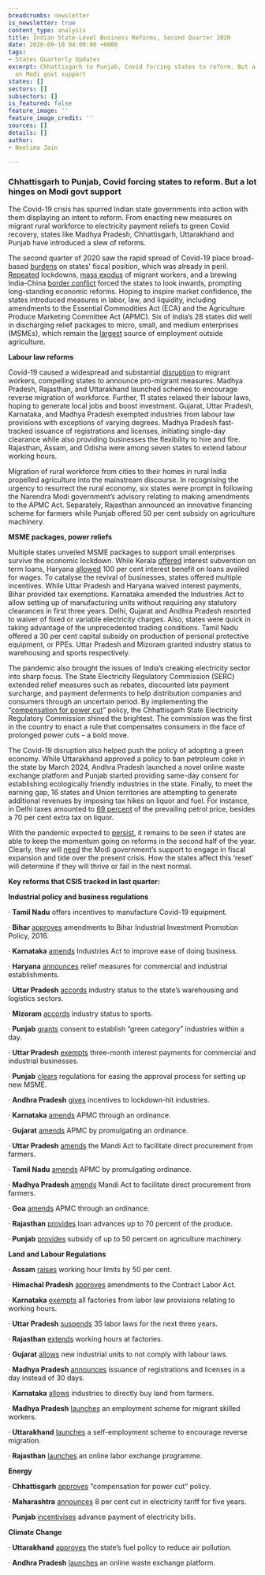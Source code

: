 ```yaml
---
breadcrumbs: newsletter
is_newsletter: true
content_type: analysis
title: Indian State-Level Business Reforms, Second Quarter 2020
date: 2020-09-10 04:00:00 +0000
tags:
- States Quarterly Updates
excerpt: Chhattisgarh to Punjab, Covid forcing states to reform. But a lot hinges
  on Modi govt support
states: []
sectors: []
subsectors: []
is_featured: false
feature_image: ''
feature_image_credit: ''
sources: []
details: []
author:
- Neelima Jain

---
```

### **Chhattisgarh to Punjab, Covid forcing states to reform. But a lot hinges on Modi govt support**

The Covid-19 crisis has spurred Indian state governments into action with them displaying an intent to reform. From enacting new measures on migrant rural workforce to electricity payment reliefs to green Covid recovery, states like Madhya Pradesh, Chhattisgarh, Uttarakhand and Punjab have introduced a slew of reforms.

The second quarter of 2020 saw the rapid spread of Covid-19 place broad-based [burdens](https://www.livemint.com/news/india/how-the-lockdown-is-bleeding-state-exchequers-dry-11588152517154.html) on states’ fiscal position, which was already in peril. [Repeated](https://www.timesnownews.com/india/article/india-coronavirus-lockdown-extended-to-phase-4-here-is-looking-into-the-dates-of-all-the-lockdowns-uptil-now/585837) lockdowns, [mass exodus](https://peoplesworld.org/article/covid-19-death-march-indias-migrant-workers-head-home-heralding-virus-surge/) of migrant workers, and a brewing India-China [border conflict](https://www.bloombergquint.com/economy-finance/how-india-retaliated-to-curb-trade-with-china-after-deadly-border-scuffle) forced the states to look inwards, prompting long-standing economic reforms. Hoping to inspire market confidence, the states introduced measures in labor, law, and liquidity, including amendments to the Essential Commodities Act (ECA) and the Agriculture Produce Marketing Committee Act (APMC). Six of India’s 28 states did well in discharging relief packages to micro, small, and medium enterprises (MSMEs), which remain the [largest](https://www.brookings.edu/blog/future-development/2020/07/13/the-impact-of-covid-19-and-the-policy-response-in-india/) source of employment outside agriculture.

**Labour law reforms**

Covid-19 caused a widespread and substantial [disruption](https://peoplesworld.org/article/covid-19-death-march-indias-migrant-workers-head-home-heralding-virus-surge/) to migrant workers, compelling states to announce pro-migrant measures. Madhya Pradesh, Rajasthan, and Uttarakhand launched schemes to encourage reverse migration of workforce. Further, 11 states relaxed their labour laws, hoping to generate local jobs and boost investment. Gujarat, Uttar Pradesh, Karnataka, and Madhya Pradesh exempted industries from labour law provisions with exceptions of varying degrees. Madhya Pradesh fast-tracked issuance of registrations and licenses, initiating single-day clearance while also providing businesses the flexibility to hire and fire. Rajasthan, Assam, and Odisha were among seven states to extend labour working hours.

Migration of rural workforce from cities to their homes in rural India propelled agriculture into the mainstream discourse. In recognising the urgency to resurrect the rural economy, six states were prompt in following the Narendra Modi government’s advisory relating to making amendments to the APMC Act. Separately, Rajasthan announced an innovative financing scheme for farmers while Punjab offered 50 per cent subsidy on agriculture machinery.

**MSME packages, power reliefs**

Multiple states unveiled MSME packages to support small enterprises survive the economic lockdown. While Kerala [offered](https://timesofindia.indiatimes.com/city/kochi/kerala-interest-subvention-offered-for-msmes/articleshow/76034078.cms) interest subvention on term loans, Haryana [allowed](https://prharyana.gov.in/en/to-facilitate-industrial-units-in-haryana-in-reviving-their-operations-and-retaining-their) 100 per cent interest benefit on loans availed for wages. To catalyse the revival of businesses, states offered multiple incentives. While Uttar Pradesh and Haryana waived interest payments, Bihar provided tax exemptions. Karnataka amended the Industries Act to allow setting up of manufacturing units without requiring any statutory clearances in first three years. Delhi, Gujarat and Andhra Pradesh resorted to waiver of fixed or variable electricity charges. Also, states were quick in taking advantage of the unprecedented trading conditions. Tamil Nadu offered a 30 per cent capital subsidy on production of personal protective equipment, or PPEs. Uttar Pradesh and Mizoram granted industry status to warehousing and sports respectively.

The pandemic also brought the issues of India’s creaking electricity sector into sharp focus. The State Electricity Regulatory Commission (SERC) extended relief measures such as rebates, discounted late payment surcharge, and payment deferments to help distribution companies and consumers through an uncertain period. By implementing the “[compensation for power cut](https://economictimes.indiatimes.com/industry/energy/power/chhattisgarh-consumers-to-get-compensation-for-power-cuts/articleshow/76216352.cms?from=mdr)” policy, the Chhattisgarh State Electricity Regulatory Commission shined the brightest. The commission was the first in the country to enact a rule that compensates consumers in the face of prolonged power cuts – a bold move.

The Covid-19 disruption also helped push the policy of adopting a green economy. While Uttarakhand approved a policy to ban petroleum coke in the state by March 2024, Andhra Pradesh launched a novel online waste exchange platform and Punjab started providing same-day consent for establishing ecologically friendly industries in the state. Finally, to meet the earning gap, 16 states and Union territories are attempting to generate additional revenues by imposing tax hikes on liquor and fuel. For instance, in Delhi taxes amounted to [69 percent](https://www.livemint.com/#box_11592301490668) of the prevailing petrol price, besides a 70 per cent extra tax on liquor.

With the pandemic expected to [persist](https://www.business-standard.com/article/current-affairs/india-may-see-2-8-mn-covid-19-cases-a-day-by-winter-2021-mit-study-120070800330_1.html), it remains to be seen if states are able to keep the momentum going on reforms in the second half of the year. Clearly, they will [need](https://accountabilityindia.in/publication/study-of-state-finances/?fbclid=IwAR150h0RnhSR_aaYo1ThkjrFy577bJZY6XomZVhZAn0Q-GArva7FED5Pp60) the Modi government’s support to engage in fiscal expansion and tide over the present crisis. How the states affect this ‘reset’ will determine if they will thrive or fail in the next normal.

**Key reforms that CSIS tracked in last quarter:**

**Industrial policy and business regulations**

· **Tamil Nadu** offers incentives to manufacture Covid-19 equipment.

· **Bihar** [approves](https://timesofindia.indiatimes.com/city/patna/state-to-amend-industrial-incentive-policy/articleshow/76651815.cms) amendments to Bihar Industrial Investment Promotion Policy, 2016.

· **Karnataka** [amends](https://www.outlookindia.com/newsscroll/karnataka-becomes-the-first-state-to-amend-its-industries-facilitation-act-for-small-medium-and-largescale-industries/1877202) Industries Act to improve ease of doing business.

· **Haryana** [announces](https://www.outlookindia.com/newsscroll/incentives-for-industrial-commercial-establishments-in-haryana/1835702) relief measures for commercial and industrial establishments.

· **Uttar Pradesh** [accords](https://www.financialexpress.com/industry/up-gives-industry-status-to-warehousing-and-logistics-sector/1958220/) industry status to the state’s warehousing and logistics sectors.

· **Mizoram** [accords](https://indianexpress.com/article/north-east-india/mizoram/mizoram-grants-industry-status-to-sports/) industry status to sports.

· **Punjab** [grants](https://www.theweek.in/news/india/2020/05/23/punjab-eco-friendly-industries-to-be-granted-cte-cto-within-a-day.html) consent to establish “green category” industries within a day.

· **Uttar Pradesh** [exempts](https://economictimes.indiatimes.com/news/economy/policy/up-govt-exempts-interest-on-amount-payable-by-industrial-commercial-institutions-for-3-months/articleshow/75290449.cms?from=mdr) three-month interest payments for commercial and industrial businesses.

· **Punjab** [clears](https://www.theweek.in/wire-updates/business/2020/06/22/nrg19-pb-cabinet-msme.html) regulations for easing the approval process for setting up new MSME.

· **Andhra Pradesh** [gives](https://www.thehindu.com/news/national/andhra-pradesh/andhra-pradesh-to-give-incentives-to-lockdown-hit-industries/article31599246.ece) incentives to lockdown-hit industries.

· **Karnataka** [amends](https://frontline.thehindu.com/dispatches/article31593925.ece) APMC through an ordinance.

· **Gujarat** [amends](https://www.thehindubusinessline.com/economy/agri-business/gujarat-amends-apmc-act-by-promulgating-ordinance/article31559500.ece) APMC by promulgating an ordinance.

· **Uttar Pradesh** [amends](https://www.business-standard.com/article/economy-policy/up-amends-mandi-act-to-facilitate-direct-procurement-from-farmers-120050701572_1.html) the Mandi Act to facilitate direct procurement from farmers.

· **Tamil Nadu** [amends](https://www.business-standard.com/article/economy-policy/tamil-nadu-govt-amends-apmc-act-to-allow-farmers-to-sell-produce-freely-120060201780_1.html) APMC by promulgating ordinance.

· **Madhya Pradesh** [amends](https://timesofindia.indiatimes.com/city/bhopal/mp-govt-allows-private-sector-to-open-mandis/articleshowprint/75497370.cms) Mandi Act to facilitate direct procurement from farmers.

· **Goa** [amends](https://timesofindia.indiatimes.com/city/goa/now-govt-gives-farmers-better-access-to-market-offers-e-nam/articleshow/75783175.cms) APMC through an ordinance.

· **Rajasthan** [provides](https://www.timesnownews.com/india/article/rajasthan-farmers-to-become-entrepreneurs-with-a-helping-hand-from-ashok-gehlot/592694) loan advances up to 70 percent of the produce.

· **Punjab** [provides](https://economictimes.indiatimes.com/news/economy/agriculture/punjab-announces-50-per-cent-subsidy-on-machinery-for-paddy-maize-cultivation/articleshow/75555043.cms) subsidy of up to 50 percent on agriculture machinery.

**Land and Labour Regulations**

· **Assam** [raises](https://www.business-standard.com/article/economy-policy/assam-latest-to-go-for-labour-reforms-plans-raising-work-hours-by-50-120050900568_1.html) working hour limits by 50 per cent.

· **Himachal Pradesh** [approves](https://timesofindia.indiatimes.com/city/shimla/himachal-pradesh-cabinet-amends-rules-to-provide-more-employment-opportunities/articleshow/75722141.cms) amendments to the Contract Labor Act.

· **Karnataka** [exempts](https://www.business-standard.com/article/current-affairs/karnataka-exempts-units-from-labour-laws-for-3-months-allows-60-hr-week-120052300187_1.html) all factories from labor law provisions relating to working hours.

· **Uttar Pradesh** [suspends](https://www.business-standard.com/article/economy-policy/up-govt-to-exempt-businesses-from-all-but-three-labour-laws-for-3-years-120050701531_1.html) 35 labor laws for the next three years.

· **Rajasthan** [extends](https://www.business-standard.com/article/economy-policy/covid-19-rajasthan-issues-lockdown-rules-to-start-industries-from-april-20-120041900180_1.html) working hours at factories.

· **Gujarat** [allows](https://www.livemint.com/news/india/gujarat-offers-1-200-day-labour-law-exemptions-for-new-industrial-investments-11588959474848.html) new industrial units to not comply with labour laws.

· **Madhya Pradesh** [announces](https://economictimes.indiatimes.com/news/politics-and-nation/madhya-pradesh-allows-industry-and-establishments-the-flexibility-to-hire-and-fire-workers/articleshow/75579220.cms) issuance of registrations and licenses in a day instead of 30 days.

· **Karnataka** [allows](https://swarajyamag.com/insta/karnataka-in-major-reform-to-boost-economy-now-industries-can-directly-buy-land-from-farmers) industries to directly buy land from farmers.

· **Madhya Pradesh** [launches](https://www.thehindu.com/news/national/other-states/madhya-pradesh-launches-rozgar-setu-scheme-for-skilled-workers/article31701696.ece) an employment scheme for migrant skilled workers.

· **Uttarakhand** [launches](https://timesofindia.indiatimes.com/city/dehradun/chief-minister-launches-self-employment-scheme/articleshow/76077569.cms) a self-employment scheme to encourage reverse migration.

· **Rajasthan** [launches](https://timesofindia.indiatimes.com/city/jaipur/rajasthan-launches-online-labour-exchange-portal/articleshow/76219360.cms) an online labor exchange programme.

**Energy**

· **Chhattisgarh** [approves](https://energy.economictimes.indiatimes.com/news/power/chhattisgarh-consumers-to-get-compensation-for-power-cuts/76227147) “compensation for power cut” policy.

· **Maharashtra** [announces](https://energy.economictimes.indiatimes.com/news/power/coronavirus-pandemic-maharashtra-govt-announces-8-per-cent-cut-in-electricity-tariff-for-5-years/74904380) 8 per cent cut in electricity tariff for five years.

· **Punjab** [incentivises](https://mercomindia.com/punjab-discoms-receives-₹350-million-advance-payment/) advance payment of electricity bills.

**Climate Change**

· **Uttarakhand** [approves](https://www.hindustantimes.com/india-news/ueppcb-approves-state-fuel-policy-petcoke-to-be-banned-as-fuel-in-state-by-march-2024/story-JdWXVPlRVgAURolTFEBacK.html) the state’s fuel policy to reduce air pollution.

· **Andhra Pradesh** [launches](https://www.indiatoday.in/mail-today/story/new-waste-plan-in-andhra-pradesh-1686071-2020-06-06) an online waste exchange platform.
